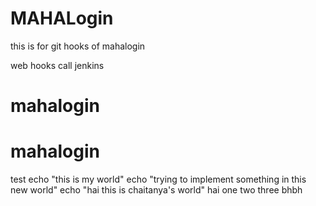 # MAHALogin
this is for git hooks  of mahalogin

web hooks call jenkins




# mahalogin
# mahalogin

test
echo "this is my world"
echo "trying to implement something in this new world"
echo "hai this is chaitanya's world"
hai
one
two
three
bhbh
